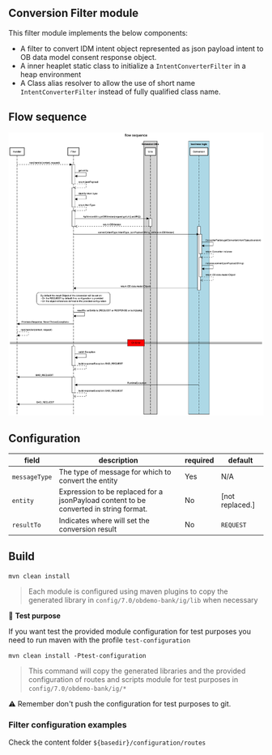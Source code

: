 ## Conversion Filter module

This filter module implements the below components:

- A filter to convert IDM intent object represented as json payload intent to OB data model consent response object.
- A inner heaplet static class to initialize a `IntentConverterFilter` in a heap environment
- A Class alias resolver to allow the use of short name `IntentConverterFilter` instead of fully qualified class name.

## Flow sequence

![flow sequence](docs/flowSequence.png)

## Configuration

| field         | description                                                                                   | required | default         |
|---------------|-----------------------------------------------------------------------------------------------|----------|-----------------|
| `messageType` | The type of message for which to convert the entity                                           | Yes      | N/A             |
| `entity`      | Expression<String> to be replaced for a jsonPayload content to be converted in string format. | No       | [not replaced.] |
| `resultTo`    | Indicates where will set the conversion result                                                | No       | `REQUEST`       |

## Build

```shell
mvn clean install
```

> Each module is configured using maven plugins to copy the generated library in `config/7.0/obdemo-bank/ig/lib` when
> necessary

:nut_and_bolt: **Test purpose**

If you want test the provided module configuration for test purposes you need to run maven with the
profile `test-configuration`

```shell
mvn clean install -Ptest-configuration
```

> This command will copy the generated libraries and the provided configuration of routes and scripts module for test
> purposes in `config/7.0/obdemo-bank/ig/*`

:warning: Remember don't push the configuration for test purposes to git.

### Filter configuration examples

Check the content folder `${basedir}/configuration/routes`


